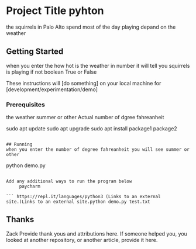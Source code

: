 # Project Title pyhton 
the squirrels in Palo Alto spend most of the day playing depand on the weather 

## Getting Started

when you enter the how hot is the weather in number it will tell you squirrels is playing if not boolean True or False

These instructions will [do something] on your local machine for [development/experimentation/demo]

### Prerequisites

the weather summer or other 
Actual number of dgree fahreanheit 



sudo apt update
sudo apt upgrade
sudo apt install package1 package2
```

## Running
when you enter the number of degree fahreanheit you will see summer or other 
```
python demo.py
```

Add any additional ways to run the program below
     paycharm 

``` https://repl.it/languages/python3 (Links to an external site.)Links to an external site.python demo.py test.txt
```

## Thanks
Zack
Provide thank yous and attributions here. If someone helped you, you looked at another repository, or another article, provide it here.
